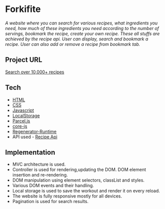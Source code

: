 # Forkifite

_A website where you can search for various recipes, what ingredients you need, how much of these ingredients you need according to the number of servings, bookmark the recipe, create your own recipe. These all stuffs are achieved by the recipe api. User can display, search and bookmark a recipe. User can also add or remove a recipe from bookmark tab._

## Project URL

[Search over 10,000+ recipes](https://forkifite.netlify.app/)

## Tech

- [HTML](https://developer.mozilla.org/en-US/docs/Web/HTML)
- [CSS](https://developer.mozilla.org/en-US/docs/Web/CSS)
- [Javascript](https://developer.mozilla.org/en-US/docs/Web/JavaScript)
- [LocalStorage](https://developer.mozilla.org/en-US/docs/Web/API/Window/localStorage)
- [Parcel.js](https://parceljs.org/)
- [core-js](https://www.npmjs.com/package/core-js)
- [Regenerator-Runtime](https://www.npmjs.com/package/regenerator-runtime)
- API used - [Recipe Api](https://forkify-api.herokuapp.com/)

## Implementation

- MVC architecture is used.
- Controller is used for rendering,updating the DOM. DOM element insertion and re-rendering.
- DOM manipulation using element selectors, classList and styles.
- Various DOM events and their handling.
- Local storage is used to save the workout and render it on every reload.
- The website is fully responsive mostly for all devices.
- Pagination is used for search results.
